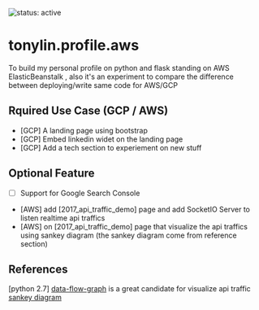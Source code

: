 ![status: active](https://img.shields.io/badge/status-active-green.svg)


# tonylin.profile.aws
To build my personal profile on python and flask standing on AWS ElasticBeanstalk , also it's an experiment to compare the difference between deploying/write same code for AWS/GCP

## Rquired Use Case (GCP / AWS)
- [GCP] A landing page using bootstrap
- [GCP] Embed linkedin widet on the landing page
- [GCP] Add a tech section to experiement on new stuff  


## Optional Feature
- [ ] Support for Google Search Console 
- [AWS] add [2017_api_traffic_demo] page and add SocketIO Server to listen realtime api traffics
- [AWS] on [2017_api_traffic_demo] page that visualize the api traffics using sankey diagram (the sankey diagram come from reference section)


## References

[python 2.7]
[data-flow-graph](https://github.com/macbre/data-flow-graph/blob/master/docs/index.html) is a great candidate for visualize api traffic
[sankey diagram](http://bl.ocks.org/cfergus/raw/3956043/)